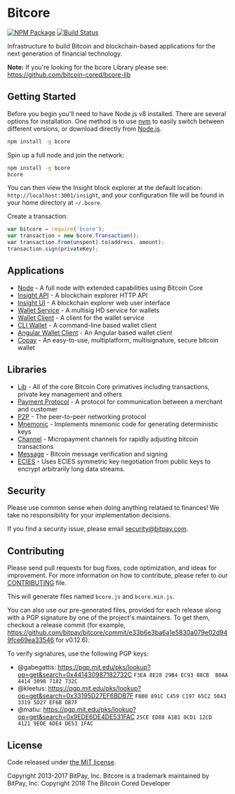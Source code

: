 Bitcore
=======

[![NPM Package](https://img.shields.io/npm/v/bitcore.svg?style=flat-square)](https://www.npmjs.org/package/bitcore)
[![Build Status](https://img.shields.io/travis/bitpay/bitcore.svg?branch=master&style=flat-square)](https://travis-ci.org/bitpay/bitcore)

Infrastructure to build Bitcoin and blockchain-based applications for the next generation of financial technology.

**Note:** If you're looking for the bcore Library please see: https://github.com/bitcoin-cored/bcore-lib

## Getting Started

Before you begin you'll need to have Node.js v8 installed. There are several options for installation. One method is to use [nvm](https://github.com/creationix/nvm) to easily switch between different versions, or download directly from [Node.js](https://nodejs.org/).

```bash
npm install -g bcore
```

Spin up a full node and join the network:

```bash
npm install -g bcore
bcore
```

You can then view the Insight block explorer at the default location: `http://localhost:3001/insight`, and your configuration file will be found in your home directory at `~/.bcore`.

Create a transaction:
```js
var bitcore = require('bcore');
var transaction = new bcore.Transaction();
var transaction.from(unspent).to(address, amount);
transaction.sign(privateKey);
```

## Applications

- [Node](https://github.com/bitcoin-cored/bitcore-node) - A full node with extended capabilities using Bitcoin Core
- [Insight API](https://github.com/bitcoin-cored/insight-api) - A blockchain explorer HTTP API
- [Insight UI](https://github.com/bitcoin-cored/insight) - A blockchain explorer web user interface
- [Wallet Service](https://github.com/bitcoin-cored/bitcore-wallet-service) - A multisig HD service for wallets
- [Wallet Client](https://github.com/bitcoin-cored/bitcore-wallet-client) - A client for the wallet service
- [CLI Wallet](https://github.com/bitcoin-cored/bitcore-wallet) - A command-line based wallet client
- [Angular Wallet Client](https://github.com/bitcoin-cored/angular-bitcore-wallet-client) - An Angular based wallet client
- [Copay](https://github.com/bitcoin-cored/copay) - An easy-to-use, multiplatform, multisignature, secure bitcoin wallet

## Libraries

- [Lib](https://github.com/bitcoin-cored/bitcore-lib) - All of the core Bitcoin Core primatives including transactions, private key management and others
- [Payment Protocol](https://github.com/bitcoin-cored/bitcore-payment-protocol) - A protocol for communication between a merchant and customer
- [P2P](https://github.com/bitcoin-cored/bitcore-p2p) - The peer-to-peer networking protocol
- [Mnemonic](https://github.com/bitcoin-cored/bitcore-mnemonic) - Implements mnemonic code for generating deterministic keys
- [Channel](https://github.com/bitcoin-cored/bitcore-channel) - Micropayment channels for rapidly adjusting bitcoin transactions
- [Message](https://github.com/bitcoin-cored/bitcore-message) - Bitcoin message verification and signing
- [ECIES](https://github.com/bitcoin-cored/bitcore-ecies) - Uses ECIES symmetric key negotiation from public keys to encrypt arbitrarily long data streams.

## Security

Please use common sense when doing anything relataed to finances! We take no responsibility for your implementation decisions.

If you find a security issue, please email security@bitpay.com.

## Contributing

Please send pull requests for bug fixes, code optimization, and ideas for improvement. For more information on how to contribute, please refer to our [CONTRIBUTING](https://github.com/bitcoin-cored/bitcore/blob/master/CONTRIBUTING.md) file.

This will generate files named `bcore.js` and `bcore.min.js`.

You can also use our pre-generated files, provided for each release along with a PGP signature by one of the project's maintainers. To get them, checkout a release commit (for example, https://github.com/bitpay/bitcore/commit/e33b6e3ba6a1e5830a079e02d949fce69ea33546 for v0.12.6).

To verify signatures, use the following PGP keys:
- @gabegattis: https://pgp.mit.edu/pks/lookup?op=get&search=0x441430987182732C `F3EA 8E28 29B4 EC93 88CB  B0AA 4414 3098 7182 732C`
- @kleetus: https://pgp.mit.edu/pks/lookup?op=get&search=0x33195D27EF6BDB7F `F8B0 891C C459 C197 65C2 5043 3319 5D27 EF6B DB7F`
- @matiu: https://pgp.mit.edu/pks/lookup?op=get&search=0x9EDE6DE4DE531FAC `25CE ED88 A1B1 0CD1 12CD  4121 9EDE 6DE4 DE53 1FAC`

## License

Code released under [the MIT license](https://github.com/bitcoin-cored/bitcore/blob/master/LICENSE).

Copyright 2013-2017 BitPay, Inc. Bitcore is a trademark maintained by BitPay, Inc.
Copyright 2018 The Bitcoin Cored Developer
